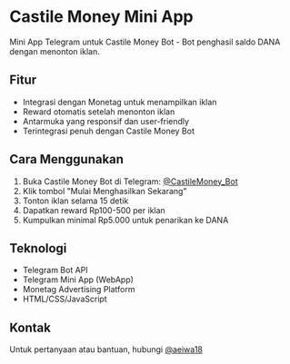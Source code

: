 # Castile Money Mini App

Mini App Telegram untuk Castile Money Bot - Bot penghasil saldo DANA dengan menonton iklan.

## Fitur

- Integrasi dengan Monetag untuk menampilkan iklan
- Reward otomatis setelah menonton iklan
- Antarmuka yang responsif dan user-friendly
- Terintegrasi penuh dengan Castile Money Bot

## Cara Menggunakan

1. Buka Castile Money Bot di Telegram: [@CastileMoney_Bot](https://t.me/CastileMoney_Bot)
2. Klik tombol "Mulai Menghasilkan Sekarang"
3. Tonton iklan selama 15 detik
4. Dapatkan reward Rp100-500 per iklan
5. Kumpulkan minimal Rp5.000 untuk penarikan ke DANA

## Teknologi

- Telegram Bot API
- Telegram Mini App (WebApp)
- Monetag Advertising Platform
- HTML/CSS/JavaScript

## Kontak

Untuk pertanyaan atau bantuan, hubungi [@aeiwa18](https://t.me/aeiwa18)


